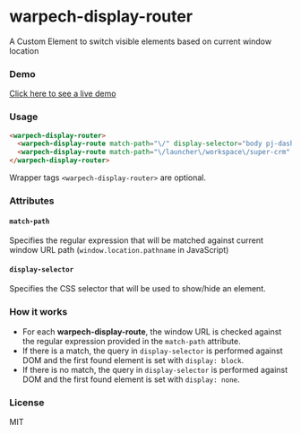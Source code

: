warpech-display-router
======================

A Custom Element to switch visible elements based on current window location

### Demo

[Click here to see a live demo](http://warpech.github.io/warpech-display-router)

### Usage

```html
<warpech-display-router>
  <warpech-display-route match-path="\/" display-selector="body pj-dashboard #container"></warpech-display-route>
  <warpech-display-route match-path="\/launcher\/workspace\/super-crm" display-selector="body pj-dashboard #workspaces .SuperCRM"></warpech-display-route>
</warpech-display-router>
```

Wrapper tags `<warpech-display-router>` are optional.

### Attributes

#### `match-path`

Specifies the regular expression that will be matched against current window URL path (`window.location.pathname` in JavaScript)

#### `display-selector`

Specifies the CSS selector that will be used to show/hide an element.

### How it works

- For each **warpech-display-route**, the window URL is checked against the regular expression provided in the `match-path` attribute.
- If there is a match, the query in `display-selector` is performed against DOM and the first found element is set with `display: block`. 
- If there is no match, the query in `display-selector` is performed against DOM and the first found element is set with `display: none`.

### License

MIT
